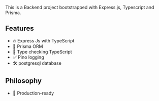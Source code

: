 This is a Backend project bootstrapped with Express.js, Typescript and Prisma.

## Features

- 🔥 Express Js with TypeScript
- 🎨 Prisma ORM
- 🎉 Type checking TypeScript
- ✅ Pino logging
- 🛠 postgresql database

## Philosophy

- 🚀 Production-ready
